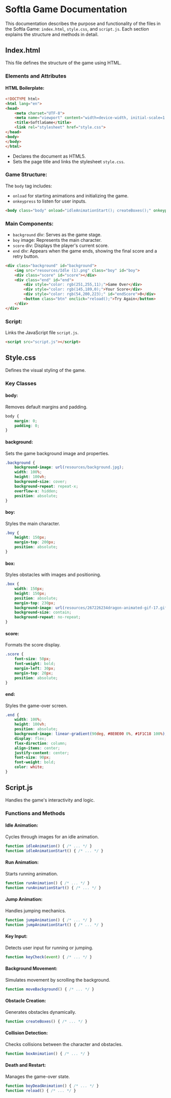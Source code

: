 
# Softla Game Documentation

This documentation describes the purpose and functionality of the files in the Softla Game: `index.html`, `style.css`, and `script.js`. Each section explains the structure and methods in detail.

## Index.html

This file defines the structure of the game using HTML.

### Elements and Attributes

#### HTML Boilerplate:

```html
<!DOCTYPE html>
<html lang="en">
<head>
    <meta charset="UTF-8">
    <meta name="viewport" content="width=device-width, initial-scale=1.0">
    <title>SoftlaGame</title>
    <link rel="stylesheet" href="style.css">
</head>
<body>
</body>
</html>
```

- Declares the document as HTML5.
- Sets the page title and links the stylesheet `style.css`.

### Game Structure:

The `body` tag includes:

- `onload` for starting animations and initializing the game.
- `onkeypress` to listen for user inputs.

```html
<body class="body" onload="idleAnimationStart(); createBoxes();" onkeypress="keyCheck(event);">
```

### Main Components:

- `background` div: Serves as the game stage.
- `boy` image: Represents the main character.
- `score` div: Displays the player's current score.
- `end` div: Appears when the game ends, showing the final score and a retry button.

```html
<div class="background" id="background">
    <img src="resources/Idle (1).png" class="boy" id="boy">
    <div class="score" id="score"></div>
    <div class="end" id="end">
        <div style="color: rgb(251,255,11);">Game Over</div>
        <div style="color: rgb(145,189,0);">Your Score</div>
        <div style="color: rgb(54,200,223);" id="endScore">0</div>
        <button class="btn" onclick="reload();">Try Again</button>
    </div>
</div>
```

### Script:

Links the JavaScript file `script.js`.

```html
<script src="script.js"></script>
```

## Style.css

Defines the visual styling of the game.

### Key Classes

#### body:

Removes default margins and padding.

```css
body {
    margin: 0;
    padding: 0;
}
```

#### background:

Sets the game background image and properties.

```css
.background {
    background-image: url(resources/background.jpg);
    width: 100%;
    height: 100vh;
    background-size: cover;
    background-repeat: repeat-x;
    overflow-x: hidden;
    position: absolute;
}
```

#### boy:

Styles the main character.

```css
.boy {
    height: 150px;
    margin-top: 200px;
    position: absolute;
}
```

#### box:

Styles obstacles with images and positioning.

```css
.box {
    width: 150px;
    height: 150px;
    position: absolute;
    margin-top: 230px;
    background-image: url(resources/267226234dragon-animated-gif-17.gif);
    background-size: contain;
    background-repeat: no-repeat;
}
```

#### score:

Formats the score display.

```css
.score {
    font-size: 50px;
    font-weight: bold;
    margin-left: 30px;
    margin-top: 20px;
    position: absolute;
}
```

#### end:

Styles the game-over screen.

```css
.end {
    width: 100%;
    height: 100vh;
    position: absolute;
    background-image: linear-gradient(90deg, #8E0E00 0%, #1F1C18 100%);
    display: flex;
    flex-direction: column;
    align-items: center;
    justify-content: center;
    font-size: 90px;
    font-weight: bold;
    color: white;
}
```

## Script.js

Handles the game's interactivity and logic.

### Functions and Methods

#### Idle Animation:

Cycles through images for an idle animation.

```javascript
function idleAnimation() { /* ... */ }
function idleAnimationStart() { /* ... */ }
```

#### Run Animation:

Starts running animation.

```javascript
function runAnimation() { /* ... */ }
function runAnimationStart() { /* ... */ }
```

#### Jump Animation:

Handles jumping mechanics.

```javascript
function jumpAnimation() { /* ... */ }
function jumpAnimationStart() { /* ... */ }
```

#### Key Input:

Detects user input for running or jumping.

```javascript
function keyCheck(event) { /* ... */ }
```

#### Background Movement:

Simulates movement by scrolling the background.

```javascript
function moveBackground() { /* ... */ }
```

#### Obstacle Creation:

Generates obstacles dynamically.

```javascript
function createBoxes() { /* ... */ }
```

#### Collision Detection:

Checks collisions between the character and obstacles.

```javascript
function boxAnimation() { /* ... */ }
```

#### Death and Restart:

Manages the game-over state.

```javascript
function boyDeadAnimation() { /* ... */ }
function reload() { /* ... */ }
```
